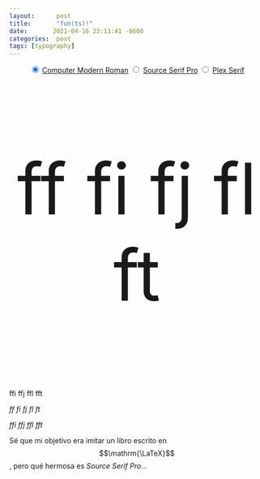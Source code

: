 ```yaml
---
layout:      post
title:       "fun(ts)!"
date:       2021-04-16 23:13:41 -0600
categories:  post
tags: [typography]
---
```

<style>
p.centrar {
  text-align: center;
}
p.fuente { 
  font-size: 140px;
  text-align: center;
 }
 
body.cmrom {
  font-family: 'CM Roman';
}
body.sspro {
  font-family: 'SourceSerif Pro';
}
body.plexs {
  font-family: 'Plex Serif';
}
</style>
<p class="centrar">
<input type="radio" name="fontSelect" value="cmrom" id="cmrom" oninput="document.body.classList.toggle('sspro', false); document.body.classList.toggle('plexs', false); document.body.classList.toggle('chart', false);" checked>
  <label for="lmroman"><a href="https://www.checkmyworking.com/cm-web-fonts/">Computer Modern Roman</a></label>
<input type="radio" name="fontSelect" value="sspro" id="sspro" oninput="document.body.classList.toggle('plexs', false); document.body.classList.toggle('chart', false); document.body.classList.toggle('sspro', true);" >
  <label for="sspro"><a href="https://github.com/adobe-fonts/source-serif">Source Serif Pro</a></label>
<input type="radio" name="fontSelect" value="plexs" id="plexs" oninput="document.body.classList.toggle('sspro', false); document.body.classList.toggle('chart', false); document.body.classList.toggle('plexs', true);" >
  <label for="plexs"><a href="https://github.com/IBM/plex">Plex Serif</a></label>
</p>

<p class="fuente">
ff fi fj fl ft<br>

ffi ffj ffl fft<br>

<em>ff fi fj fl ft</em><br>

<em>ffi ffj ffl fft</em><br>
</p>

Sé que mi objetivo era imitar un libro escrito en $$\mathrm{\LaTeX}$$, pero qué hermosa es *Source Serif Pro*…
